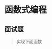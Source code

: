 # 函数式编程

## 面试题

> 实现下面函数

<run-script codePath="knowledge-lib/js/算法/经典手写/函数式编程/q1.js">
</run-script>